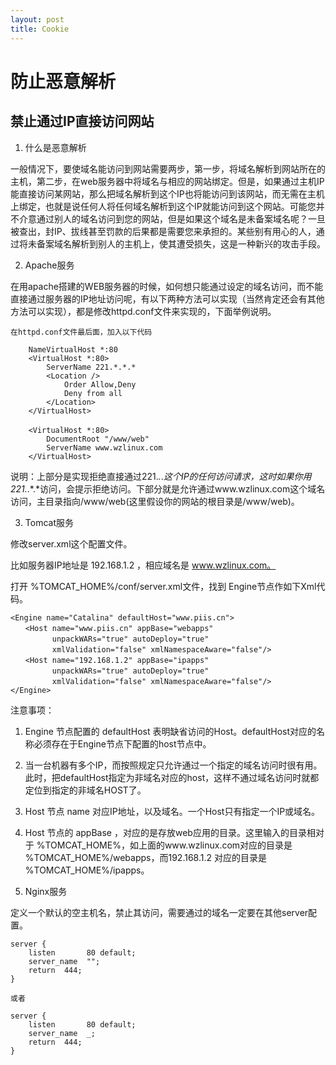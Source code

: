 ```yaml
---
layout: post
title: Cookie
---
```


# 防止恶意解析 
## 禁止通过IP直接访问网站

1. 什么是恶意解析

一般情况下，要使域名能访问到网站需要两步，第一步，将域名解析到网站所在的主机，第二步，在web服务器中将域名与相应的网站绑定。但是，如果通过主机IP能直接访问某网站，那么把域名解析到这个IP也将能访问到该网站，而无需在主机上绑定，也就是说任何人将任何域名解析到这个IP就能访问到这个网站。可能您并不介意通过别人的域名访问到您的网站，但是如果这个域名是未备案域名呢？一旦被查出，封IP、拔线甚至罚款的后果都是需要您来承担的。某些别有用心的人，通过将未备案域名解析到别人的主机上，使其遭受损失，这是一种新兴的攻击手段。

2. Apache服务

在用apache搭建的WEB服务器的时候，如何想只能通过设定的域名访问，而不能直接通过服务器的IP地址访问呢，有以下两种方法可以实现（当然肯定还会有其他方法可以实现），都是修改httpd.conf文件来实现的，下面举例说明。 

    在httpd.conf文件最后面，加入以下代码 

```
    NameVirtualHost *:80
    <VirtualHost *:80>
        ServerName 221.*.*.*
        <Location />
            Order Allow,Deny
            Deny from all
        </Location>
    </VirtualHost>
    　　　　 
    <VirtualHost *:80>
        DocumentRoot "/www/web"
        ServerName www.wzlinux.com
    </VirtualHost>

```

说明：上部分是实现拒绝直接通过221.*.*.*这个IP的任何访问请求，这时如果你用221.*.*.*访问，会提示拒绝访问。下部分就是允许通过www.wzlinux.com这个域名访问，主目录指向/www/web(这里假设你的网站的根目录是/www/web)。
    
3. Tomcat服务

修改server.xml这个配置文件。

比如服务器IP地址是 192.168.1.2 ，相应域名是 www.wzlinux.com。

打开 %TOMCAT_HOME%/conf/server.xml文件，找到 Engine节点作如下Xml代码。


```
<Engine name="Catalina" defaultHost="www.piis.cn"> 
　　<Host name="www.piis.cn" appBase="webapps" 
　　      unpackWARs="true" autoDeploy="true" 
　　      xmlValidation="false" xmlNamespaceAware="false"/> 
　　<Host name="192.168.1.2" appBase="ipapps" 
　　      unpackWARs="true" autoDeploy="true" 
　　      xmlValidation="false" xmlNamespaceAware="false"/> 
</Engine>
```

注意事项：

1. Engine 节点配置的 defaultHost 表明缺省访问的Host。defaultHost对应的名称必须存在于Engine节点下配置的host节点中。

2. 当一台机器有多个IP，而按照规定只允许通过一个指定的域名访问时很有用。此时，把defaultHost指定为非域名对应的host，这样不通过域名访问时就都定位到指定的非域名HOST了。
3. Host 节点 name 对应IP地址，以及域名。一个Host只有指定一个IP或域名。
4. Host 节点的 appBase ，对应的是存放web应用的目录。这里输入的目录相对于 %TOMCAT_HOME%，如上面的www.wzlinux.com对应的目录是 %TOMCAT_HOME%/webapps，而192.168.1.2 对应的目录是 %TOMCAT_HOME%/ipapps。
 
4. Nginx服务

定义一个默认的空主机名，禁止其访问，需要通过的域名一定要在其他server配置。

```
server {
    listen       80 default;
    server_name  "";
    return  444;
}

或者

server {
    listen       80 default;
    server_name  _;
    return  444;
}
```
